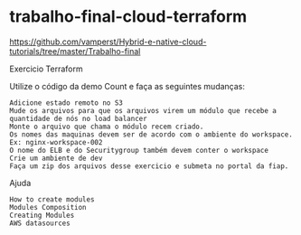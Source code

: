 # trabalho-final-cloud-terraform

https://github.com/vamperst/Hybrid-e-native-cloud-tutorials/tree/master/Trabalho-final 


Exercicio Terraform

Utilize o código da demo Count e faça as seguintes mudanças:

    Adicione estado remoto no S3
    Mude os arquivos para que os arquivos virem um módulo que recebe a quantidade de nós no load balancer
    Monte o arquivo que chama o módulo recem criado.
    Os nomes das maquinas devem ser de acordo com o ambiente do workspace. Ex: nginx-workspace-002
    O nome do ELB e do Securitygroup também devem conter o workspace
    Crie um ambiente de dev
    Faça um zip dos arquivos desse exercicio e submeta no portal da fiap.

Ajuda

    How to create modules
    Modules Composition
    Creating Modules
    AWS datasources
